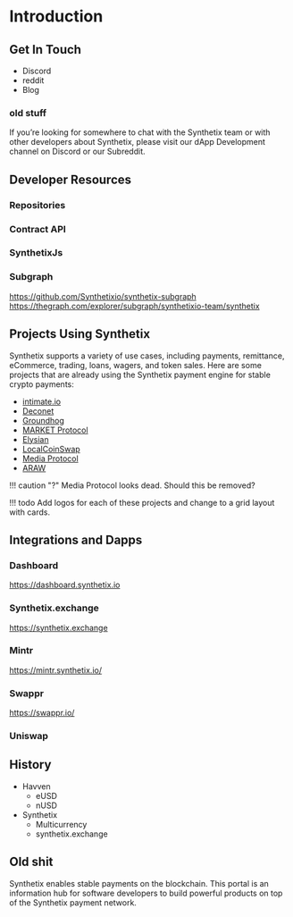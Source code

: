 # Introduction

## Get In Touch

* Discord
* reddit
* Blog

### old stuff

If you’re looking for somewhere to chat with the Synthetix team or with other developers about Synthetix, please visit our dApp Development channel on Discord or our Subreddit.

## Developer Resources

### Repositories

### Contract API

### SynthetixJs

### Subgraph

https://github.com/Synthetixio/synthetix-subgraph
https://thegraph.com/explorer/subgraph/synthetixio-team/synthetix

## Projects Using Synthetix

Synthetix supports a variety of use cases, including payments, remittance, eCommerce, trading, loans, wagers, and token sales. Here are some projects that are already using the Synthetix payment engine for stable crypto payments:

* [intimate.io](https://intimate.io/)
* [Deconet](https://payout.team/)
* [Groundhog](https://groundhog.network/)
* [MARKET Protocol](https://marketprotocol.io/)
* [Elysian](https://elycoin.io/)
* [LocalCoinSwap](https://localcoinswap.com/)
* [Media Protocol](https://medium.com/@mediaprotocolsm)
* [ARAW](https://arawtoken.io/)

!!! caution "?"
    Media Protocol looks dead. Should this be removed?

!!! todo
    Add logos for each of these projects and change to a grid layout with cards.

## Integrations and Dapps

### Dashboard

https://dashboard.synthetix.io

### Synthetix.exchange

https://synthetix.exchange

### Mintr

https://mintr.synthetix.io/

### Swappr

https://swappr.io/

### Uniswap

## History

* Havven
    * eUSD
    * nUSD
* Synthetix
    * Multicurrency
    * synthetix.exchange

## Old shit

Synthetix enables stable payments on the blockchain. This portal is an information hub for software developers to build powerful products on top of the Synthetix payment network.
